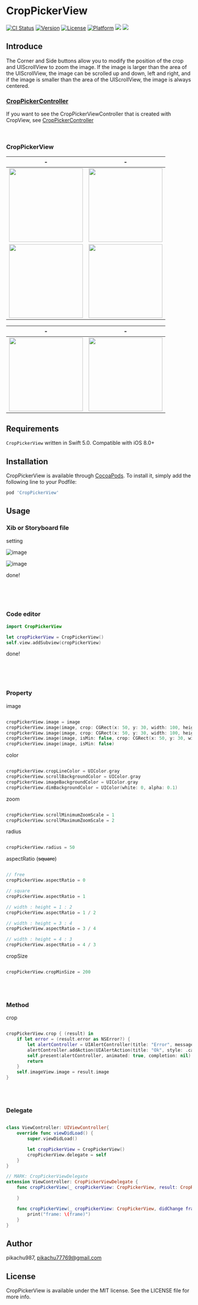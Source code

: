 # CropPickerView

[![CI Status](https://img.shields.io/travis/pikachu987/CropPickerView.svg?style=flat)](https://travis-ci.org/pikachu987/CropPickerView)
[![Version](https://img.shields.io/cocoapods/v/CropPickerView.svg?style=flat)](https://cocoapods.org/pods/CropPickerView)
[![License](https://img.shields.io/cocoapods/l/CropPickerView.svg?style=flat)](https://cocoapods.org/pods/CropPickerView)
[![Platform](https://img.shields.io/cocoapods/p/CropPickerView.svg?style=flat)](https://cocoapods.org/pods/CropPickerView)
![](https://img.shields.io/badge/Supported-iOS9%20%7C%20OSX%2010.9-4BC51D.svg?style=flat-square)
![](https://img.shields.io/badge/Swift-5.0-orange.svg?style=flat)

## Introduce

The Corner and Side buttons allow you to modify the position of the crop and UIScrollView to zoom the image. If the image is larger than the area of the UIScrollView, the image can be scrolled up and down, left and right, and if the image is smaller than the area of the UIScrollView, the image is always centered.

### [CropPickerController](https://github.com/pikachu987/CropPickerController)

If you want to see the CropPickerViewController that is created with CropView, see [CropPickerController](https://github.com/pikachu987/CropPickerController)

<br/>

### CropPickerView

|-|-|
|---|---|
|<img src='./img/result1.png' width='200px'>|<img src='./img/result2.png' width='200px'>|
|<img src='./img/radius.png' width='200px'>|<img src='./img/aspect.png' width='200px'>|

|-|-|
|---|---|
|<img src='./img/2.gif' width='200px'>|<img src='./img/1.gif' width='200px'>|

## Requirements

`CropPickerView` written in Swift 5.0. Compatible with iOS 8.0+

## Installation

CropPickerView is available through [CocoaPods](https://cocoapods.org). To install
it, simply add the following line to your Podfile:

```ruby
pod 'CropPickerView'
```

## Usage


### Xib or Storyboard file

setting

![image](./img/1.png)

![image](./img/2.png)

done!

<br><br><br>

### Code editor

```swift
import CropPickerView
```

```swift
let cropPickerView = CropPickerView()
self.view.addSubview(cropPickerView)
```

done!

<br><br><br>



### Property

image

```swift

cropPickerView.image = image
cropPickerView.image(image, crop: CGRect(x: 50, y: 30, width: 100, height: 80), isRealCropRect: false)
cropPickerView.image(image, crop: CGRect(x: 50, y: 30, width: 100, height: 80), isRealCropRect: true)
cropPickerView.image(image, isMin: false, crop: CGRect(x: 50, y: 30, width: 100, height: 80), isRealCropRect: true)
cropPickerView.image(image, isMin: false)

```

color

```swift

cropPickerView.cropLineColor = UIColor.gray
cropPickerView.scrollBackgroundColor = UIColor.gray
cropPickerView.imageBackgroundColor = UIColor.gray
cropPickerView.dimBackgroundColor = UIColor(white: 0, alpha: 0.1)

```

zoom

```swift

cropPickerView.scrollMinimumZoomScale = 1
cropPickerView.scrollMaximumZoomScale = 2

```

radius

```swift

cropPickerView.radius = 50

```

aspectRatio (~~square~~)

```swift

// free
cropPickerView.aspectRatio = 0

// square
cropPickerView.aspectRatio = 1

// width : height = 1 : 2
cropPickerView.aspectRatio = 1 / 2

// width : height = 3 : 4
cropPickerView.aspectRatio = 3 / 4

// width : height = 4 : 3
cropPickerView.aspectRatio = 4 / 3

```

cropSize

```swift

cropPickerView.cropMinSize = 200

```

<br><br>

### Method

crop

```swift

cropPickerView.crop { (result) in
    if let error = (result.error as NSError?) {
        let alertController = UIAlertController(title: "Error", message: error.domain, preferredStyle: .alert)
        alertController.addAction(UIAlertAction(title: "Ok", style: .cancel, handler: nil))
        self.present(alertController, animated: true, completion: nil)
        return
    }
    self.imageView.image = result.image
}

```

<br><br>

### Delegate

```swift

class ViewController: UIViewController{
    override func viewDidLoad() {
        super.viewDidLoad()

        let cropPickerView = CropPickerView()
        cropPickerView.delegate = self
    }
}

// MARK: CropPickerViewDelegate
extension ViewController: CropPickerViewDelegate {
    func cropPickerView(_ cropPickerView: CropPickerView, result: CropResult) {

    }

    func cropPickerView(_ cropPickerView: CropPickerView, didChange frame: CGRect) {
        print("frame: \(frame)")
    }
}

```


## Author

pikachu987, pikachu77769@gmail.com

## License

CropPickerView is available under the MIT license. See the LICENSE file for more info.
